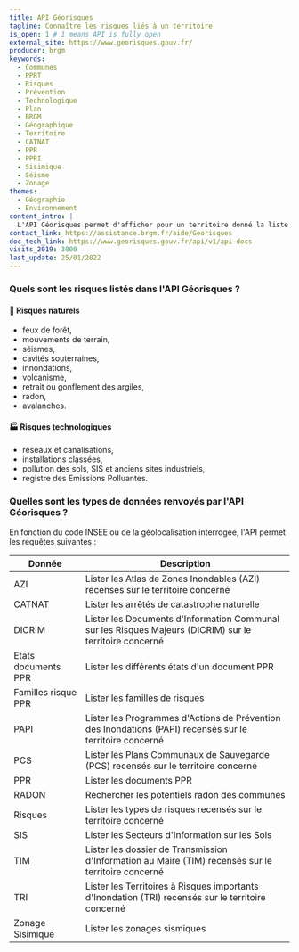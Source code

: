 ```yaml
---
title: API Géorisques
tagline: Connaître les risques liés à un territoire
is_open: 1 # 1 means API is fully open
external_site: https://www.georisques.gouv.fr/
producer: brgm
keywords:
  - Communes
  - PPRT
  - Risques
  - Prévention
  - Technologique
  - Plan
  - BRGM
  - Géographique
  - Territoire
  - CATNAT
  - PPR
  - PPRI
  - Sisimique
  - Séisme
  - Zonage
themes:
  - Géographie
  - Environnement
content_intro: |
  L'API Géorisques permet d'afficher pour un territoire donné la liste des données et documents relatifs aux risques naturels et technologiques existants.
contact_link: https://assistance.brgm.fr/aide/Georisques
doc_tech_link: https://www.georisques.gouv.fr/api/v1/api-docs
visits_2019: 3000
last_update: 25/01/2022
---
```


### Quels sont les risques listés dans l'API Géorisques ?

#### 🌳 Risques naturels

- feux de forêt,
- mouvements de terrain,
- séismes,
- cavités souterraines,
- innondations,
- volcanisme,
- retrait ou gonflement des argiles,
- radon,
- avalanches.

#### 🏭 Risques technologiques

- réseaux et canalisations,
- installations classées,
- pollution des sols, SIS et anciens sites industriels,
- registre des Emissions Polluantes.

### Quelles sont les types de données renvoyés par l'API Géorisques ?

En fonction du code INSEE ou de la géolocalisation interrogée, l'API permet les requêtes suivantes :

| Donnée      | Description                                                                                                            |
| ----------- | ---------------------------------------------------------------------------------------------------------------------- |
| AZI         | Lister les Atlas de Zones Inondables (AZI) recensés sur le territoire concerné                                         |
| CATNAT      | Lister les arrêtés de catastrophe naturelle                                                                            |
| DICRIM      | Lister les Documents d'Information Communal sur les Risques Majeurs (DICRIM) sur le territoire concerné                |
| Etats documents PPR  | Lister les différents états d'un document PPR                                                                 |
| Familles risque PPR  | Lister les familles de risques                                                                                |
| PAPI        | Lister les Programmes d'Actions de Prévention des Inondations (PAPI) recensés sur le territoire concerné               |
| PCS         | Lister les Plans Communaux de Sauvegarde (PCS) recensés sur le territoire concerné                                     |
| PPR         | Lister les documents PPR                                                                                               |
| RADON       | Rechercher les potentiels radon des communes                                                                           |
| Risques     | Lister les types de risques recensés sur le territoire concerné                                                        |
| SIS         | Lister les Secteurs d'Information sur les Sols                                                                         |
| TIM         | Lister les dossier de Transmission d'Information au Maire (TIM) recensés sur le territoire concerné                    |
| TRI         | Lister les Territoires à Risques importants d'Inondation (TRI) recensés sur le territoire concerné                     |
| Zonage Sisimique     | Lister les zonages sismiques                                                                                  |
